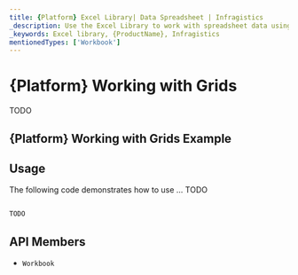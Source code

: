 ```yaml
---
title: {Platform} Excel Library| Data Spreadsheet | Infragistics
_description: Use the Excel Library to work with spreadsheet data using Microsoft Excel features. Easily transfer data from excel to your application.
_keywords: Excel library, {ProductName}, Infragistics
mentionedTypes: ['Workbook']
---
```

# {Platform} Working with Grids

TODO

## {Platform} Working with Grids Example


<code-view style="height: 500px"
           data-demos-base-url="{environment:dvDemosBaseUrl}"
           iframe-src="{environment:dvDemosBaseUrl}/excel/excel-library-working-with-grids"
           alt="{Platform} Working with Grids Example"
           github-src="excel/excel-library/working-with-grids">
</code-view>

<div class="divider--half"></div>

## Usage
The following code demonstrates how to use ... TODO

```ts

TODO

```

 ## API Members

 - `Workbook`